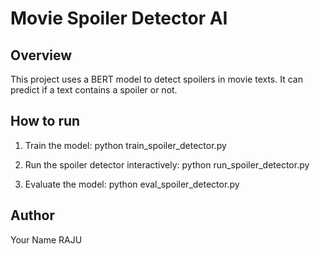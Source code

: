 # Movie Spoiler Detector AI

## Overview
This project uses a BERT model to detect spoilers in movie texts. It can predict if a text contains a spoiler or not.

## How to run

1. Train the model:
   python train_spoiler_detector.py

2. Run the spoiler detector interactively:
   python run_spoiler_detector.py

3. Evaluate the model:
   python eval_spoiler_detector.py

## Author
Your Name
RAJU